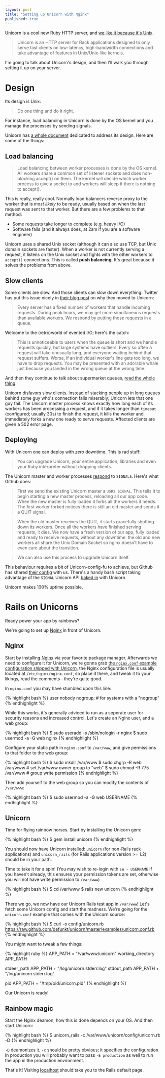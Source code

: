 ```yaml
---
layout: post
title: "Setting up Unicorn with Nginx"
published: true
---
```


Unicorn is a cool new Ruby HTTP server, and [we like it because it's Unix][tomayko].

> Unicorn is an HTTP server for Rack applications designed to only serve fast clients on low-latency, high-bandwidth connections and take advantage of features in Unix/Unix-like kernels.

I'm going to talk about Unicorn's design, and then I'll walk you through setting it up on your server.

# Design 

Its design is Unix:

> Do one thing and do it right.

For instance, load balancing in Unicorn is done by the OS kernel and you manage the processes by sending signals.

Unicorn has [a whole document][udesign] dedicated to address its design. Here are some of the things:

## Load balancing

> Load balancing between worker processes is done by the OS kernel. All workers share a common set of listener sockets and does non-blocking accept() on them. The kernel will decide which worker process to give a socket to and workers will sleep if there is nothing to accept().

This is really, really cool. Normally load balancers reverse proxy to the worker that is *most likely* to be ready, usually based on when the last request was sent to that worker. But there are a few problems to that method:

* Some requests take longer to complete (e.g. heavy I/O)
* Software fails (and it always does, at 2am if you are a software engineer)

Unicorn uses a shared Unix socket (although it can also use TCP, but Unix domain sockets are faster). When a worker is not currently serving a request, it listens on the Unix socket and fights with the other workers to `accept()` connections. This is called **push balancing**. It's great because it solves the problems from above.

## Slow clients

Some clients are slow. And those clients can slow down everything. Twitter has put this issue nicely in [their blog post][twitter] on why they moved to Unicorn:

> Every server has a fixed number of workers that handle incoming requests. During peak hours, we may get more simultaneous requests than available workers. We respond by putting those requests in a queue.

Welcome to the (retro)world of evented I/O; here's the catch:

> This is unnoticeable to users when the queue is short and we handle requests quickly, but large systems have outliers. Every so often a request will take unusually long, and everyone waiting behind that request suffers. Worse, if an individual worker's line gets too long, we have to drop requests. You may be presented with an adorable whale just because you landed in the wrong queue at the wrong time.

And then they continue to talk about supermarket queues, [read the whole thing][twitter].

Unicorn disfavors slow clients. Instead of stacking people up in long queues behind some guy who's connection fails miserably; Unicorn lets that one guy fail. The Unicorn master process knows exactly how long each of its workers has been processing a request, and if it takes longer than `timeout` (configured; usually 30s) to finish the request, it kills the worker and immediately forks a new one ready to serve requests. Affected clients are given a 502 error page.

## Deploying

With Unicorn one can deploy with *zero* downtime. This is rad stuff:

> You can upgrade Unicorn, your entire application, libraries and even your Ruby interpreter without dropping clients.

The Unicorn master and worker processes [respond][usignal] to `SIGNALS`. Here's what Github does:

> First we send the existing Unicorn master a `USR2 SIGNAL`. This tells it to begin starting a new master process, reloading all our app code. When the new master is fully loaded it forks all the workers it needs. The first worker forked notices there is still an old master and sends it a QUIT signal.

> When the old master receives the QUIT, it starts gracefully shutting down its workers. Once all the workers have finished serving requests, it dies. We now have a fresh version of our app, fully loaded and ready to receive requests, without any downtime: the old and new workers all share the Unix Domain Socket so nginx doesn’t have to even care about the transition.

> We can also use this process to upgrade Unicorn itself.

This behaviour requires a bit of Unicorn-config-fu to achieve, but Github has shared [their config][gconfig] with us. There's a handy bash script taking advantage of the `SIGNAL` Unicorn API [baked in][init] with Unicorn.

Unicorn makes 100% uptime possible.

# Rails on Unicorns

Ready power your app by rainbows?

We're going to set up [Nginx][nginx] in front of Unicorn.

## Nginx

Start by installing [Nginx][nginx] via your favorite package manager. Afterwards we need to configure it for Unicorn, we're gonna grab [the `nginx.conf` example configuration shipped with Unicorn][unginx], the Nginx configuration file is usually located at `/etc/nginx/nginx.conf`, so place it there, and tweak it to your likings, read the comments--they're quite good.

In `nginx.conf` you may have stumbled upon this line:

{% highlight bash %}
user nobody nogroup; # for systems with a "nogroup"
{% endhighlight %}

While this works, it's generally adviced to run as a seperate user for security reasons and increased control. Let's create an Nginx user, and a web group:

{% highlight bash %}
$ sudo useradd -s /sbin/nologin -r nginx
$ sudo usermod -a -G web nginx
{% endhighlight %}

Configure your static path in `nginx.conf` to `/var/www`, and give permissions to that folder to the web group:

{% highlight bash %}
$ sudo mkdir /var/www
$ sudo chgrp -R web /var/www # set /var/www owner group to "web"
$ sudo chmod -R 775 /var/www # group write permission
{% endhighlight %}

Then add yourself to the web group so you can modify the contents of `/var/www`:

{% highlight bash %}
$ sudo usermod -a -G web USERNAME
{% endhighlight %}

## Unicorn

Time for flying rainbow horses. Start by installing the Unicorn gem:

{% highlight bash %}
$ gem install unicorn
{% endhighlight %}

You should now have Unicorn installed: `unicorn` (for non-Rails rack applications) and `unicorn_rails` (for Rails applications version >= 1.2) should be in your path.

Time to take it for a spin! (You may wish to re-login with `su - USERNAME` if you haven't already, this ensures your permission tokens are set, otherwise you will not have write permission to `/var/www`)

{% highlight bash %}
$ cd /var/www
$ rails new unicorn
{% endhighlight %}

There we go, we now have our Unicorn Rails test app in `/var/www`! Let's fetch some Unicorn config and start the madness. We're going for the `unicorn.conf` example that comes with the Unicorn source:

{% highlight bash %}
$ curl -o config/unicorn.rb https://raw.github.com/defunkt/unicorn/master/examples/unicorn.conf.rb
{% endhighlight %}

You might want to tweak a few things:

{% highlight ruby %}
APP_PATH = "/var/www/unicorn"
working_directory APP_PATH

stdeer_path APP_PATH + "/log/unicorn.stderr.log"
stdout_path APP_PATH + "/log/unicorn.stderr.log"

pid APP_PATH + "/tmp/pid/unicorn.pid"
{% endhighlight %}

Our Unicorn is ready!

## Rainbow magic

Start the Nginx deamon, how this is done depends on your OS. And then start Unicorn:

{% highlight bash %}
$ unicorn_rails -c /var/www/unicorn/config/unicorn.rb -D
{% endhighlight %}

`-D` deamonizes it. `-c` should be pretty obvious; it specifies the configuration. In production you will probably want to pass `-E production` as well to run the app in the production environment.

That's it! Visiting [localhost](http://localhost) should take you to the Rails default page.

[tomayko]: http://tomayko.com/writings/unicorn-is-unix
[gconfig]: http://gist.github.com/206253
[udesign]: http://unicorn.bogomips.org/DESIGN.html
[usignal]: http://unicorn.bogomips.org/SIGNALS.html
[twitter]: http://engineering.twitter.com/2010/03/unicorn-power.html
[unginx]: http://github.com/defunkt/unicorn/blob/master/examples/nginx.conf
[nginx]: http://nginx.org
[init]: http://github.com/defunkt/unicorn/blob/master/examples/init.sh
